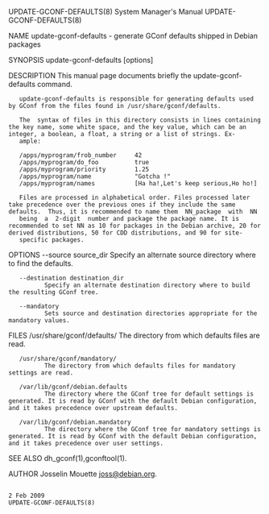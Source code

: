 UPDATE-GCONF-DEFAULTS(8)                                                                   System Manager's Manual                                                                   UPDATE-GCONF-DEFAULTS(8)

NAME
       update-gconf-defaults - generate GConf defaults shipped in Debian packages

SYNOPSIS
       update-gconf-defaults [options]

DESCRIPTION
       This manual page documents briefly the update-gconf-defaults command.

       update-gconf-defaults is responsible for generating defaults used by GConf from the files found in /usr/share/gconf/defaults.

       The  syntax of files in this directory consists in lines containing the key name, some white space, and the key value, which can be an integer, a boolean, a float, a string or a list of strings. Ex‐
       ample:

       /apps/myprogram/frob_number     42
       /apps/myprogram/do_foo          true
       /apps/myprogram/priority        1.25
       /apps/myprogram/name            "Gotcha !"
       /apps/myprogram/names           [Ha ha!,Let's keep serious,Ho ho!]

       Files are processed in alphabetical order. Files processed later take precedence over the previous ones if they include the same defaults.  Thus, it is recommended to name them  NN_package  with  NN
       being  a  2-digit  number and package the package name. It is recommended to set NN as 10 for packages in the Debian archive, 20 for derived distributions, 50 for CDD distributions, and 90 for site-
       specific packages.

OPTIONS
       --source source_dir
              Specify an alternate source directory where to find the defaults.

       --destination destination_dir
              Specify an alternate destination directory where to build the resulting GConf tree.

       --mandatory
              Sets source and destination directories appropriate for the mandatory values.

FILES
       /usr/share/gconf/defaults/
              The directory from which defaults files are read.

       /usr/share/gconf/mandatory/
              The directory from which defaults files for mandatory settings are read.

       /var/lib/gconf/debian.defaults
              The directory where the GConf tree for default settings is generated. It is read by GConf with the default Debian configuration, and it takes precedence over upstream defaults.

       /var/lib/gconf/debian.mandatory
              The directory where the GConf tree for mandatory settings is generated. It is read by GConf with the default Debian configuration, and it takes precedence over user settings.

SEE ALSO
       dh_gconf(1),gconftool(1).

AUTHOR
       Josselin Mouette <joss@debian.org>.

                                                                                                  2 Feb 2009                                                                         UPDATE-GCONF-DEFAULTS(8)
